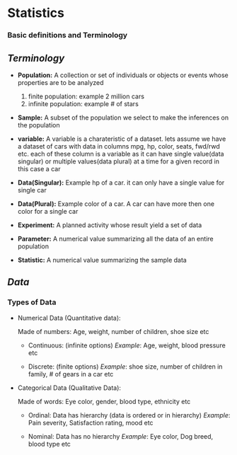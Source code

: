 # __Statistics__
### Basic definitions and Terminology

## _Terminology_

- __Population:__ A collection or set of individuals or objects or events whose properties are to be analyzed
    1. finite population: example 2 million cars
    2. infinite population: example # of stars

- __Sample:__ A subset of the population we select to make the inferences on the population

- __variable:__ A variable is a charateristic of a dataset. lets assume we have a dataset of cars with data in columns mpg, hp, color, seats, fwd/rwd etc. each of these column is a variable as it can have single value(data singular) or multiple values(data plural) at a time for a given record in this case a car

- __Data(Singular):__ Example hp of a car. it can only have a single value for single car

- __Data(Plural):__ Example color of a car. A car can have more then one color for a single car

- __Experiment:__ A planned activity whose result yield a set of data

- __Parameter:__ A numerical value summarizing all the data of an entire population

- __Statistic:__ A numerical value summarizing the sample data


## _Data_

### Types of Data

- Numerical Data (Quantitative data):
    
    Made of numbers: Age, weight, number of children, shoe size etc

    - Continuous: (infinite options)
        _Example_: Age, weight, blood pressure etc

    - Discrete: (finite options) 
        _Example_: shoe size, number of children in family, # of gears in a car etc
        
- Categorical Data (Qualitative Data):

    Made of words: Eye color, gender, blood type, ethnicity etc

    - Ordinal: Data has hierarchy (data is ordered or in hierarchy)
        _Example_: Pain severity,  Satisfaction rating, mood etc

    - Nominal: Data has no hierarchy
        _Example_: Eye color, Dog breed, blood type etc